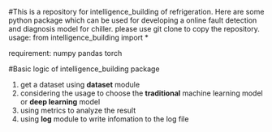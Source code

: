 #This is a repository for intelligence_building of refrigeration.
Here are some python package which can be used for developing a online fault detection and diagnosis model for chiller.
please use git clone to copy the repository.
usage:
	from intelligence_building import *

requirement:
	numpy
	pandas
	torch

#Basic logic of intelligence_building package
1. get a dataset using **dataset** module
2. considering the usage to choose the **traditional** machine learning model or **deep learning** model
3. using metrics to analyze the result
4. using **log** module to write infomation to the log file

